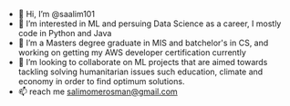 - 👋 Hi, I’m @saalim101
- 👀 I’m interested in ML and persuing Data Science as a career, I mostly code in Python and Java
- 🌱 I’m a Masters degree graduate in MIS and batchelor's in CS, and working on getting my AWS developer certification currently
- 💞️ I’m looking to collaborate on ML projects that are aimed towards tackling solving humanitarian issues such education, climate and economy in order to find optimum solutions.
- 📫 reach me salimomerosman@gmail.com

<!---
saalim101/saalim101 is a ✨ special ✨ repository because its `README.md` (this file) appears on your GitHub profile.
You can click the Preview link to take a look at your changes.
--->
